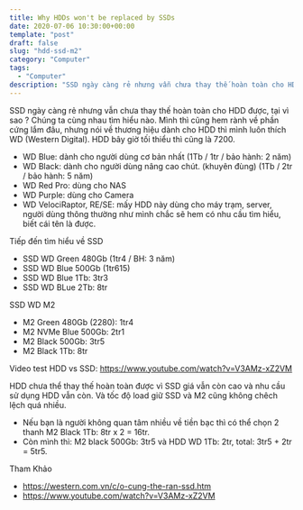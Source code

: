 ```yaml
---
title: Why HDDs won't be replaced by SSDs
date: 2020-07-06 10:30:00+00:00
template: "post"
draft: false
slug: "hdd-ssd-m2"
category: "Computer"
tags:
  - "Computer"
description: "SSD ngày càng rẻ nhưng vẫn chưa thay thế hoàn toàn cho HDD được, tại vì sao ?"
---
```

SSD ngày càng rẻ nhưng vẫn chưa thay thế hoàn toàn cho HDD được, tại vì sao ? Chúng ta cùng nhau tìm hiểu nào.
Mình thì cũng hem rành về phần cứng lắm đâu, nhưng nói về thương hiệu dành cho HDD thì mình luôn thích WD (Western Digital). HDD bây giờ tối thiểu thì cũng là 7200.

- WD Blue: dành cho người dùng cơ bản nhất (1Tb / 1tr / bảo hành: 2 năm)
- WD Black: dành cho người dùng nâng cao chút. (khuyên đùng) (1Tb / 2tr / bảo hành: 5 năm)
- WD Red Pro: dùng cho NAS 
- WD Purple: dùng cho Camera
- WD VelociRaptor, RE/SE: mấy HDD này dùng cho máy trạm, server, người dùng thông thường như mình chắc sẽ hem có nhu cầu tìm hiểu, biết cái tên là được.

Tiếp đến tìm hiểu về SSD 
- SSD WD Green 480Gb (1tr4 / BH: 3 năm)
- SSD WD Blue 500Gb (1tr615)
- SSD WD Blue 1Tb: 3tr3
- SSD WD BLue 2Tb: 8tr

SSD WD M2
- M2 Green 480Gb (2280): 1tr4
- M2 NVMe Blue 500Gb: 2tr1
- M2 Black 500Gb: 3tr5
- M2 Black 1Tb: 8tr

Video test HDD vs SSD: https://www.youtube.com/watch?v=V3AMz-xZ2VM

HDD chưa thể thay thế hoàn toàn được vì SSD giá vẫn còn cao và nhu cầu sử dụng HDD vẫn còn. Và tốc độ load giữ SSD và M2 cũng không chêch lệch quá nhiều.
- Nếu bạn là người không quan tâm nhiều về tiền bạc thì có thể chọn 2 thanh M2 Black 1Tb: 8tr x 2 = 16tr.
- Còn mình thì: M2 black 500Gb: 3tr5 và HDD WD 1Tb: 2tr, total: 3tr5 + 2tr = 5tr5. 


Tham Khảo
- https://western.com.vn/c/o-cung-the-ran-ssd.htm
- https://www.youtube.com/watch?v=V3AMz-xZ2VM
